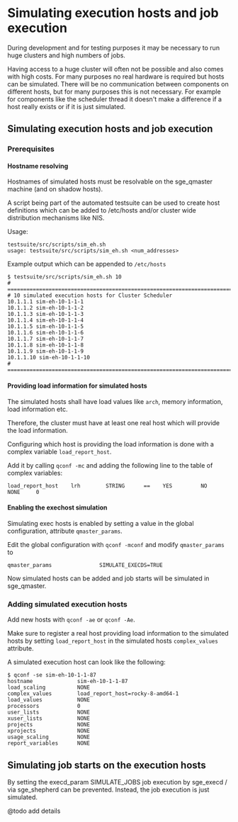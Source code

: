 # Simulating execution hosts and job execution

During development and for testing purposes it may be necessary to run huge clusters
and high numbers of jobs.

Having access to a huge cluster will often not be possible and also comes with high costs.
For many purposes no real hardware is required but hosts can be simulated.
There will be no communication between components on different hosts, but for many purposes this is not necessary.
For example for components like the scheduler thread it doesn't make a difference if a host really exists
or if it is just simulated.

## Simulating execution hosts and job execution

### Prerequisites

#### Hostname resolving

Hostnames of simulated hosts must be resolvable on the sge_qmaster machine (and on shadow hosts).

A script being part of the automated testsuite can be used to create host definitions which can be added
to /etc/hosts and/or cluster wide distribution mechanisms like NIS.

Usage:
```shell
testsuite/src/scripts/sim_eh.sh
usage: testsuite/src/scripts/sim_eh.sh <num_addresses>
```

Example output which can be appended to `/etc/hosts`
```shell
$ testsuite/src/scripts/sim_eh.sh 10
# ==============================================================================
# 10 simulated execution hosts for Cluster Scheduler
10.1.1.1 sim-eh-10-1-1-1
10.1.1.2 sim-eh-10-1-1-2
10.1.1.3 sim-eh-10-1-1-3
10.1.1.4 sim-eh-10-1-1-4
10.1.1.5 sim-eh-10-1-1-5
10.1.1.6 sim-eh-10-1-1-6
10.1.1.7 sim-eh-10-1-1-7
10.1.1.8 sim-eh-10-1-1-8
10.1.1.9 sim-eh-10-1-1-9
10.1.1.10 sim-eh-10-1-1-10
# ==============================================================================
```

#### Providing load information for simulated hosts

The simulated hosts shall have load values like `arch`, memory information, load information etc.

Therefore, the cluster must have at least one real host which will provide the load information.

Configuring which host is providing the load information is done with a complex variable `load_report_host`.

Add it by calling `qconf -mc` and adding the following line to the table of complex variables:

```shell
load_report_host    lrh        STRING      ==    YES         NO         NONE     0
```

#### Enabling the exechost simulation

Simulating exec hosts is enabled by setting a value in the global configuration, attribute `qmaster_params`.

Edit the global configuration with `qconf -mconf` and modify `qmaster_params` to
```shell
qmaster_params               SIMULATE_EXECDS=TRUE
```

Now simulated hosts can be added and job starts will be simulated in sge_qmaster.

### Adding simulated execution hosts

Add new hosts with `qconf -ae` or `qconf -Ae`.

Make sure to register a real host providing load information to the simulated hosts by setting `load_report_host` in the
simulated hosts `complex_values` attribute.

A simulated execution host can look like the following:

```shell
$ qconf -se sim-eh-10-1-1-87
hostname              sim-eh-10-1-1-87
load_scaling          NONE
complex_values        load_report_host=rocky-8-amd64-1
load_values           NONE
processors            0
user_lists            NONE
xuser_lists           NONE
projects              NONE
xprojects             NONE
usage_scaling         NONE
report_variables      NONE
```

## Simulating job starts on the execution hosts

By setting the execd_param SIMULATE_JOBS
job execution by sge_execd / via sge_shepherd can be prevented.
Instead, the job execution is just simulated.

@todo add details

[//]: # (Eeach file has to end with two emty lines)

